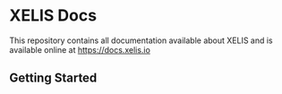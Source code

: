 # XELIS Docs

This repository contains all documentation available about XELIS and is available online at https://docs.xelis.io

## Getting Started

